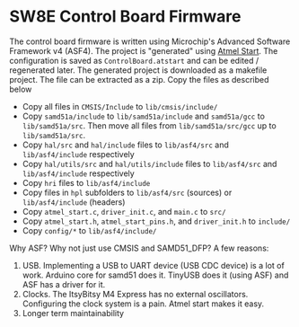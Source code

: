 # SW8E Control Board Firmware

The control board firmware is written using Microchip's Advanced Software Framework v4 (ASF4). The project is "generated" using [Atmel Start](https://start.atmel.com/). The configuration is saved as `ControlBoard.atstart` and can be edited / regenerated later. The generated project is downloaded as a makefile project. The file can be extracted as a zip. Copy the files as described below
- Copy all files in `CMSIS/Include` to `lib/cmsis/include/`
- Copy `samd51a/include` to `lib/samd51a/include` and `samd51a/gcc` to `lib/samd51a/src`. Then move all files from `lib/samd51a/src/gcc` up to `lib/samd51a/src`.
- Copy `hal/src` and `hal/include` files to `lib/asf4/src` and `lib/asf4/include` respectively
- Copy `hal/utils/src` and `hal/utils/include` files to `lib/asf4/src` and `lib/asf4/include` respectively
- Copy `hri` files to `lib/asf4/include`
- Copy files in `hpl` subfolders to `lib/asf4/src` (sources) or `lib/asf4/include` (headers)
- Copy `atmel_start.c`, `driver_init.c`, and `main.c` to `src/`
- Copy `atmel_start.h`, `atmel_start_pins.h`, and `driver_init.h` to `include/`
- Copy `config/*` to `lib/asf4/include/`


Why ASF? Why not just use CMSIS and SAMD51_DFP? A few reasons:
1. USB. Implementing a USB to UART device (USB CDC device) is a lot of work. Arduino core for samd51 does it. TinyUSB does it (using ASF) and ASF has a driver for it.
2. Clocks. The ItsyBitsy M4 Express has no external oscillators. Configuring the clock system is a pain. Atmel start makes it easy.
3. Longer term maintainability